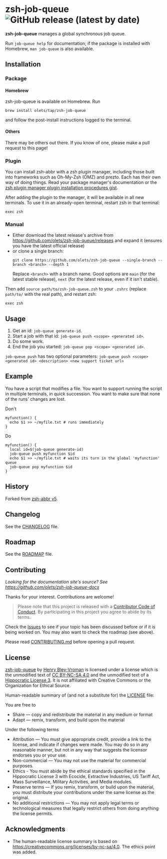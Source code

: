 # zsh-job-queue ![GitHub release (latest by date)](https://img.shields.io/github/v/release/olets/zsh-job-queue)

**zsh-job-queue** manages a global synchronous job queue.

Run `job-queue help` for documentation; if the package is installed with Homebrew, `man job-queue` is also available.

## Installation

### Package

#### Homebrew

zsh-job-queue is available on Homebrew. Run

```shell:no-line-numbers
brew install olets/tap/zsh-job-queue
```

and follow the post-install instructions logged to the terminal.

#### Others

There may be others out there. If you know of one, please make a pull request to this page!

### Plugin

You can install zsh-abbr with a zsh plugin manager, including those built into frameworks such as Oh-My-Zsh (OMZ) and prezto. Each has their own way of doing things. Read your package manager's documentation or the [zsh plugin manager plugin installation procedures gist](https://gist.github.com/olets/06009589d7887617e061481e22cf5a4a).

After adding the plugin to the manager, it will be available in all new terminals. To use it in an already-open terminal, restart zsh in that terminal:

```shell:no-line-numbers
exec zsh
```

### Manual

- Either download the latest release's archive from <https://github.com/olets/zsh-job-queue/releases> and expand it (ensures you have the latest official release)
- or clone a single branch:
    ```shell:no-line-numbers
    git clone https://github.com/olets/zsh-job-queue --single-branch --branch <branch> --depth 1
    ```
    Replace `<branch>` with a branch name. Good options are `main` (for the latest stable release), `next` (for the latest release, even if it isn't stable).

Then add `source path/to/zsh-job-queue.zsh` to your `.zshrc` (replace `path/to/` with the real path), and restart zsh:

```shell:no-line-numbers
exec zsh
```

## Usage

1. Get an id: `job-queue generate-id`.
2. Start a job with that id: `job-queue push <scope> <generated id>`.
3. Do some work.
4. End the job you started: `job-queue pop <scope> <generated id>`.

`job-queue push` has two optional parameters: `job-queue push <scope> <generated id> <description> <new support ticket url>`

## Example

You have a script that modifies a file. You want to support running the script in multiple terminals, in quick succession. You want to make sure that none of the runs' changes are lost.

Don't

```shell
myfunction() {
  echo $1 >> ~/myfile.txt # runs immediately
}
```

Do

```shell
myfunction() {
  local id=$(job-queue generate-id)
  job-queue push myfunction $id
  echo $1 >> ~/myfile.txt # waits its turn in the global 'myfunction' queue
  job-queue pop myfunction $id
}
```

## History

Forked from [zsh-abbr v5](https://v5.zsh-abbr.olets.dev/).

## Changelog

See the [CHANGELOG](CHANGELOG.md) file.

## Roadmap

See the [ROADMAP](ROADMAP.md) file.

## Contributing

_Looking for the documentation site's source? See <https://github.com/olets/zsh-job-queue-docs>_

Thanks for your interest. Contributions are welcome!

> Please note that this project is released with a [Contributor Code of Conduct](CODE_OF_CONDUCT.md). By participating in this project you agree to abide by its terms.

Check the [Issues](https://github.com/olets/zsh-job-queue/issues) to see if your topic has been discussed before or if it is being worked on. You may also want to check the roadmap (see above).

Please read [CONTRIBUTING.md](CONTRIBUTING.md) before opening a pull request.

## License

<a href="https://github.com/olets/zsh-job-queue">zsh-job-queue</a> by <a href="https://olets.dev">Henry Bley-Vroman</a> is licensed under a license which is the unmodified text of <a href="https://creativecommons.org/licenses/by-nc-sa/4.0">CC BY-NC-SA 4.0</a> and the unmodified text of a <a href="https://firstdonoharm.dev/build?modules=eco,extr,media,mil,sv,usta">Hippocratic License 3</a>. It is not affiliated with Creative Commons or the Organization for Ethical Source.

Human-readable summary of (and not a substitute for) the [LICENSE](LICENSE) file:

You are free to

- Share — copy and redistribute the material in any medium or format
- Adapt — remix, transform, and build upon the material

Under the following terms

- Attribution — You must give appropriate credit, provide a link to the license, and indicate if changes were made. You may do so in any reasonable manner, but not in any way that suggests the licensor endorses you or your use.
- Non-commercial — You may not use the material for commercial purposes.
- Ethics - You must abide by the ethical standards specified in the Hippocratic License 3 with Ecocide, Extractive Industries, US Tariff Act, Mass Surveillance, Military Activities, and Media modules.
- Preserve terms — If you remix, transform, or build upon the material, you must distribute your contributions under the same license as the original.
- No additional restrictions — You may not apply legal terms or technological measures that legally restrict others from doing anything the license permits.

## Acknowledgments

- The human-readable license summary is based on https://creativecommons.org/licenses/by-nc-sa/4.0. The ethics point was added.
